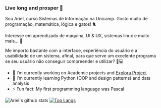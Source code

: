 ### Live long and prosper 🖖

Sou Ariel, curso Sistemas de Informação na Unicamp. Gosto muito de programação, matemática, lógica e gatos! 🐈

Interesse em aprendizado de máquina, UI & UX, sistemas linux e muito mais... 🐧

Me importo bastante com a interface, experiência do usuário e a usabilidade de um sistema, afinal, para que serve um excelente programa se seu usuário não conseguir compreender e utilizar? 👥💻


- 🔭 I’m currently working on Academic projects and [Explora Project](https://github.com/Anakin86708/Explora-Manim)
- 🌱 I’m currently learning Python (OOP and design patterns) and data analysis
- ⚡ Fun fact: My first programming language was Pascal

<!-- https://github.com/anuraghazra/github-readme-stats/blob/master/docs/readme_pt-BR.md -->
![Ariel's github stats](https://github-readme-stats.vercel.app/api?username=anakin86708&show_icons=true)
[![Top Langs](https://github-readme-stats.vercel.app/api/top-langs/?username=anakin86708)](https://github.com/anuraghazra/github-readme-stats)


<!--
**Anakin86708/Anakin86708** is a ✨ _special_ ✨ repository because its `README.md` (this file) appears on your GitHub profile.

Here are some ideas to get you started:

- 👯 I’m looking to collaborate on ...
- 🤔 I’m looking for help with ...
- 💬 Ask me about ...
- 📫 How to reach me: ...
- 😄 Pronouns: ...
-->
